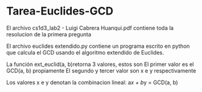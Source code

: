 # Tarea-Euclides-GCD

El archivo cs1d3_lab2 - Luigi Cabrera Huanqui.pdf contiene toda la resolucion
de la primera pregunta

El archivo euclides extendido.py contiene un programa escrito en python
que calcula el GCD usando el algoritmo extendido de Euclides.

La función ext_euclid(a, b)retorna 3 valores, estos son
El primer valor es el GCD(a, b) propiamente
El segundo y tercer valor son x e y respectivamente

Los valores x e y denotan la combinacion lineal: a*x + b*y = GCD(a, b)

